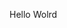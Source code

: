 Hello Wolrd



















































































































































































































































































































































































































































































































































































































































































































































































































































































































































































































































































































































































































































































































































































































































































































































































































































































































































































































































































































































































































































































